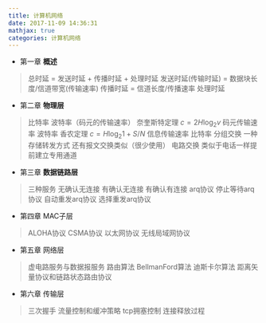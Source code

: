 ```yaml
---
title: 计算机网络
date: 2017-11-09 14:36:31
mathjax: true
categories: 计算机网络
---
```

- 第一章 **概述**
>总时延 = 发送时延 + 传播时延 + 处理时延
>发送时延(传输时延) = 数据块长度/信道带宽(传输速率)
>传播时延 = 信道长度/传播速率
>处理时延
- 第二章 **物理层**
>比特率 波特率（码元的传输速率）
>奈奎斯特定理 $c=2H\log_{2}{v}$ 码元传输速率 波特率
>香农定理 $c=H\log_{2}{1+S/N}$ 信息传输速率 比特率
>分组交换 一种存储转发方式 还有报文交换类似（很少使用）
>电路交换 类似于电话一样提前建立专用通道
- 第三章 **数据链路层**
>三种服务 无确认无连接 有确认无连接 有确认有连接
>arq协议 停止等待arq协议 自动重发arq协议 选择重发arq协议
- 第四章 MAC子层
>ALOHA协议
>CSMA协议
>以太网协议
>无线局域网协议
- 第五章 网络层
>虚电路服务与数据报服务
>路由算法
>BellmanFord算法
>迪斯卡尔算法
>距离矢量协议和链路状态路由协议
- 第六章 传输层
>三次握手
>流量控制和缓冲策略
>tcp拥塞控制
>连接释放过程